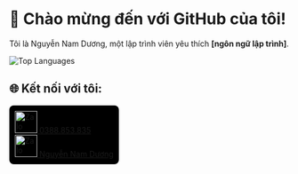 

# 🌟 Chào mừng đến với GitHub của tôi!
Tôi là Nguyễn Nam Dương, một lập trình viên yêu thích __[ngôn ngữ lập trình]__.


![Top Languages](https://github-readme-stats.vercel.app/api/top-langs/?username=namduongit&layout=compact)


## 🌐 Kết nối với tôi:
<div style="background-color: black; padding: 10px; display: inline-block; border-radius: 8px;">
  <div class="group-item">
    <a href="https://zalo.me/yourprofile" target="_blank">
      <img src="https://brandlogos.net/wp-content/uploads/2021/11/zalo-logo.png" alt="Zalo" style="width:40px; height:40px;">
      <span>0388.853.835</span>
    </a>
  </div>
  <div class="group-item">
    <a href="https://www.facebook.com/nduongit" target="_blank">
      <img src="https://static.vecteezy.com/system/resources/previews/018/930/698/original/facebook-logo-facebook-icon-transparent-free-png.png" alt="Zalo" style="width:40px; height:40px;">
      <span>Nguyễn Nam Dương</span>
    </a>
  </div>
</div>






